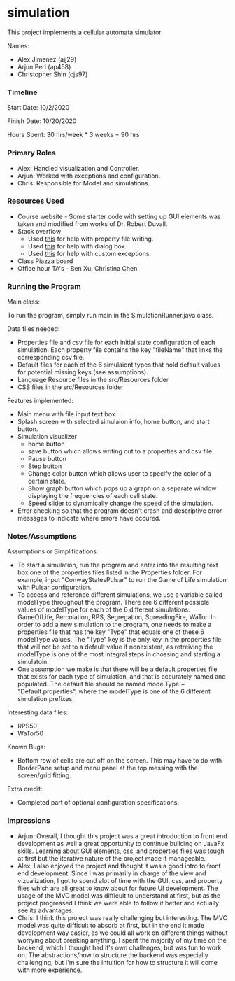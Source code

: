 simulation
====

This project implements a cellular automata simulator.

Names:
- Alex Jimenez (ajj29)
- Arjun Peri (ap458)
- Christopher Shin (cjs97)

### Timeline

Start Date: 10/2/2020

Finish Date: 10/20/2020

Hours Spent: 
30 hrs/week * 3 weeks = 90 hrs

### Primary Roles
- Alex: Handled visualization and Controller.
- Arjun: Worked with exceptions and configuration. 
- Chris: Responsible for Model and simulations. 


### Resources Used
- Course website - Some starter code with setting up GUI elements was taken and modified from works of Dr. Robert Duvall.
- Stack overflow 
	- Used [this](https://howtodoinjava.com/java/io/read-write-properties-file/) for help  with property file writing. 
	- Used [this](https://docs.oracle.com/javase/8/javafx/api/javafx/scene/control/Dialog.html) for help with dialog box. 
	- Used [this](https://dzone.com/articles/implementing-custom-exceptions-in-java) for help with custom exceptions. 
- Class Piazza board
- Office hour TA's - Ben Xu, Christina Chen

### Running the Program

Main class: 

To run the program, simply run main in the SimulationRunner.java class.

Data files needed: 
- Properties file and csv file for each initial state configuration of each simulation. Each property file contains the key "fileName" that links the corresponding csv file.
- Default files for each of the 6 simulaiont types that hold default values for potential missing keys (see assumptions).
- Language Resource files in the src/Resources folder
- CSS files in the src/Resources folder

Features implemented:
- Main menu with file input text box.
- Splash screen with selected simulaion info, home button, and start button.
- Simulation visualizer
    - home button
    - save button which allows writing out to a properties and csv file. 
    - Pause button 
    - Step button
    - Change color button which allows user to specify the color of a certain state. 
    - Show graph button which pops up a graph on a separate window displaying the frequencies of each cell state. 
    -  Speed slider to dynamically change the speed of the simulation.
- Error checking so that the program doesn't crash and descriptive error messages to indicate where errors have occured. 

### Notes/Assumptions

Assumptions or Simplifications:
- To start a simulation, run the program and enter into the resulting text box one of the properties files listed in the Properties folder. For example, input "ConwayStatesPulsar" to run the Game of Life simulation with Pulsar configuration. 
- To access and reference different simulations, we use a variable called modelType throughout the program. There are 6 different possible values of modelType for each of the 6 different simulations: GameOfLife, Percolation, RPS, Segregation, SpreadingFire, WaTor. In order to add a new simulation to the program, one needs to make a properties file that has the key "Type" that equals one of these 6 modelType values. The "Type" key is the only key in the properties file that will not be set to a default value if nonexistent, as retreiving the modelType is one of the most integral steps in chossing and starting a simulatoin. 
- One assumption we make is that there will be a default properties file that exists for each type of simulation, and that is accurately named and populated. The default file should be named modelType + "Default.properties", where the modelType is one of the 6 different simulation prefixes.

Interesting data files:
- RPS50
- WaTor50

Known Bugs:
- Bottom row of cells are cut off on the screen. This may have to do with BorderPane setup and menu panel at the top messing with the screen/grid fitting.

Extra credit:
- Completed part of optional configuration specifications. 


### Impressions
- Arjun: Overall, I thought this project was a great introduction to front end development as well a great opportunity to continue building on JavaFx skills. Learning about GUI elements, css, and properties files was tough at first but the iterative nature of the project made it manageable.
- Alex: I also enjoyed the project and thought it was a good intro to front end development. Since I was primarily in charge of the view and vizualization, I got to spend alot of time with the GUI, css, and property files which are all great to know about for future UI development. The usage of the MVC model was difficult to understand at first, but as the project progressed I think we were able to follow it better and actually see its advantages.
- Chris: I think this project was really challenging but interesting.  The MVC model was quite difficult to absorb at first, but in the end it made development way easier, as we could all work on different things without worrying about breaking anything.  I spent the majority of my time on the backend, which I thought had it's own challenges, but was fun to work on.  The abstractions/how to structure the backend was especially challenging, but I'm sure the intuition for how to structure it will come with more experience.

